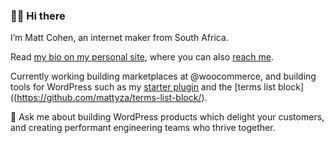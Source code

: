 ### 👋🏼️ Hi there

I’m Matt Cohen, an internet maker from South Africa.

Read [my bio on my personal site](https://matty.blog/about/), where you can also [reach me](https://matty.blog/contact/).

Currently working building marketplaces at @woocommerce, and building tools for WordPress such as my [starter plugin](https://github.com/mattyza/starter-plugin/) and the [terms list block]((https://github.com/mattyza/terms-list-block/).

💬 Ask me about building WordPress products which delight your customers, and creating performant engineering teams who thrive together.
